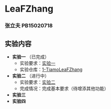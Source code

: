 # LeaFZhang

### 张立夫 PB15020718

## 实验内容

- **实验一** （已完成）
  - 实验要求：[实验一](https://osh-2018.github.io/1/)
  - 实验仓库：[1-TiamoLeaFZhang](https://github.com/OSH-2018/1-TiamoLeaFZhang)
- **实验二** （进行中）
  - 实验要求：[实验二](https://osh-2018.github.io/2/) 
  - 完成情况：完成基本要求（待增添其他功能）
- **实验三**
- **实验四**

